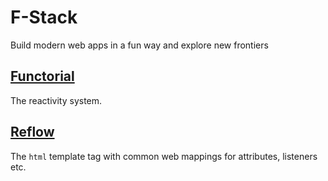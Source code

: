 # F-Stack

Build modern web apps in a fun way and explore new frontiers

## [Functorial](./packages/functorial/README.md)

The reactivity system.

## [Reflow](./packages/reflow/README.md)

The `html` template tag with common web mappings for attributes, listeners etc.
